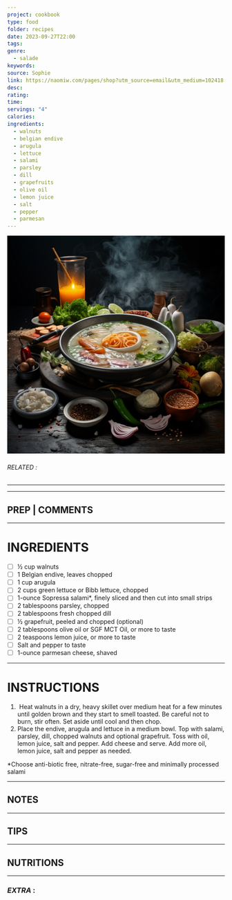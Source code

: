 ```yaml
---
project: cookbook
type: food
folder: recipes
date: 2023-09-27T22:00
tags: 
genre:
  - salade
keywords: 
source: Sophie
link: https://naomiw.com/pages/shop?utm_source=email&utm_medium=102418
desc: 
rating: 
time: 
servings: "4"
calories: 
ingredients:
  - walnuts
  - belgian endive
  - arugula
  - lettuce
  - salami
  - parsley
  - dill
  - grapefruits
  - olive oil
  - lemon juice
  - salt
  - pepper
  - parmesan
---
```


![IMAGE](_default.png)

###### *RELATED* : 
---


---
## PREP | COMMENTS



---
# INGREDIENTS

- [ ] ½ cup walnuts
- [ ] 1 Belgian endive, leaves chopped
- [ ] 1 cup arugula
- [ ] 2 cups green lettuce or Bibb lettuce, chopped
- [ ] 1-ounce Sopressa salami*, finely sliced and then cut into small strips
- [ ] 2 tablespoons parsley, chopped
- [ ] 2 tablespoons fresh chopped dill
- [ ] ½ grapefruit, peeled and chopped (optional)
- [ ] 2 tablespoons olive oil or SGF MCT Oil, or more to taste
- [ ] 2 teaspoons lemon juice, or more to taste
- [ ] Salt and pepper to taste
- [ ] 1-ounce parmesan cheese, shaved

---
# INSTRUCTIONS

1.  Heat walnuts in a dry, heavy skillet over medium heat for a few minutes until golden brown and they start to smell toasted. Be careful not to burn, stir often. Set aside until cool and then chop.
2. Place the endive, arugula and lettuce in a medium bowl. Top with salami, parsley, dill, chopped walnuts and optional grapefruit. Toss with oil, lemon juice, salt and pepper. Add cheese and serve. Add more oil, lemon juice, salt and pepper as needed.

*Choose anti-biotic free, nitrate-free, sugar-free and minimally processed salami

---
## NOTES



---
## TIPS



---
## NUTRITIONS



---
### *EXTRA* :



